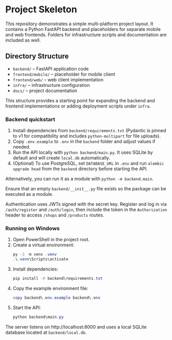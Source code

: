 # Project Skeleton

This repository demonstrates a simple multi-platform project layout. It contains a Python FastAPI backend and placeholders for separate mobile and web frontends. Folders for infrastructure scripts and documentation are included as well.

## Directory Structure

- `backend/` – FastAPI application code
- `frontend/mobile/` – placeholder for mobile client
- `frontend/web/` – web client implementation
- `infra/` – infrastructure configuration
- `docs/` – project documentation

This structure provides a starting point for expanding the backend and frontend implementations or adding deployment scripts under `infra`.

### Backend quickstart
1. Install dependencies from `backend/requirements.txt` (Pydantic is pinned to v1 for compatibility and includes `python-multipart` for file uploads).
2. Copy `.env.example` to `.env` in the `backend` folder and adjust values if needed.
3. Run the API locally with `python backend/main.py`. It uses SQLite by default and will create `local.db` automatically.
4. (Optional) To use PostgreSQL, set `DATABASE_URL` in `.env` and run `alembic upgrade head` from the `backend` directory before starting the API.

Alternatively, you can run it as a module with `python -m backend.main`.

Ensure that an empty `backend/__init__.py` file exists so the package can be executed as a module.

Authentication uses JWTs signed with the secret key. Register and log in via `/auth/register` and `/auth/login`,
then include the token in the `Authorization` header to access `/shops` and `/products` routes.

### Running on Windows
1. Open PowerShell in the project root.
2. Create a virtual environment:
   ```powershell
   py -3 -m venv .venv
   .\.venv\Scripts\activate
   ```
3. Install dependencies:
   ```powershell
   pip install -r backend\requirements.txt
   ```
4. Copy the example environment file:
   ```powershell
   copy backend\.env.example backend\.env
   ```
5. Start the API:
   ```powershell
   python backend\main.py
   ```
The server listens on http://localhost:8000 and uses a local SQLite database located at `backend/local.db`.
